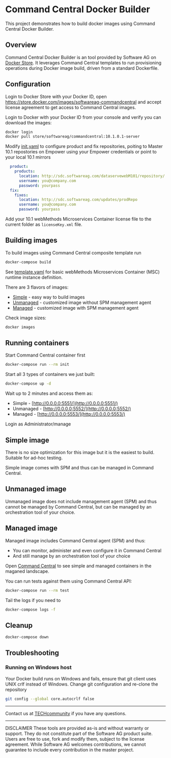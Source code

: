 # Command Central Docker Builder

This project demonstrates how to build docker images using
Command Central Docker Builder.

## Overview

Command Central Docker Builder is an tool provided by Software AG
on [Docker Store](https://store.docker.com/images/softwareag-commandcentral). It leverages Command Central templates to run
provisioning operations during Docker image build, driven from a standard Dockerfile.

## Configuration

Login to Docker Store with your Docker ID, open https://store.docker.com/images/softwareag-commandcentral and accept license agreement to get access
to Command Central images.

Login to Docker with your Docker ID from your console and verify you can download the images:

```bash
docker login
docker pull store/softwareag/commandcentral:10.1.0.1-server
```

Modify [init.yaml](init.yaml) to configure product and fix repositories, poiting to Master 10.1 repostories on Empower using your Empower credentials or point to your local 10.1 mirrors

```yaml
  product:
    products:
      location: http://sdc.softwareag.com/dataservewebM101/repository/
      username: you@company.com
      password: yourpass
  fix:
    fixes:
      location: http://sdc.softwareag.com/updates/prodRepo
      username: you@company.com
      password: yourpass
```

Add your 10.1 webMethods Microservices Container license file to the current folder as ```licenseKey.xml``` file.

## Building images

To build images using Command Central composite template run

```bash
docker-compose build
```

See [template.yaml](template.yaml) for basic webMethods Microservices Container (MSC) runtime instance definition.

There are 3 flavors of images:

* [Simple](Dockerfile.simple) - easy way to build images
* [Unmanaged](Dockerfile.unmanaged) - customized image without SPM management agent
* [Managed](Dockerfile.managed) - customized image with SPM management agent

Check image sizes:

```bash
docker images
```

## Running containers

Start Command Central container first

```bash
docker-compose run --rm init
```

Start all 3 types of containers we just built:

```bash
docker-compose up -d
```

Wait up to 2 minutes and access them as:

* Simple - [http://0.0.0.0:5551/](http://0.0.0.0:5551/)
* Unmanaged - [http://0.0.0.0:5552/](http://0.0.0.0:5552/)
* Managed - [http://0.0.0.0:5553/](http://0.0.0.0:5553/)

Login as Administrator/manage

## Simple image

There is no size optimization for this image but it is the easiest to build.
Suitable for ad-hoc testing.

Simple image comes with SPM and thus can be managed in Command Central.

## Unmanaged image

Unmanaged image does not include management agent (SPM) and thus cannot be managed
by Command Central, but can be managed by an orchestration tool of your choice.

## Managed image

Managed image includes Command Central agent (SPM) and thus:

* You can monitor, administer and even configure it in Command Central
* And still manage by an orchestration tool of your choice

Open [Command Central](https://0.0.0.0:8091/) to see simple and managed containers in
the maganed landscape.

You can run tests against them using Command Central API:

```bash
docker-compose run --rm test
```

Tail the logs if you need to

```bash
docker-compose logs -f
```

## Cleanup

```bash
docker-compose down
```

## Troubleshooting

### Running on Windows host

Your Docker build runs on Windows and fails, ensure that git client uses UNIX crlf instead of Windows.
Change git configuration and re-clone the repository

```bash
git config --global core.autocrlf false
```

_______________
Contact us at [TECHcommunity](mailto:technologycommunity@softwareag.com?subject=Github/SoftwareAG) if you have any questions.
_______________
DISCLAIMER
These tools are provided as-is and without warranty or support. They do not constitute part of the Software AG product suite. Users are free to use, fork and modify them, subject to the license agreement. While Software AG welcomes contributions, we cannot guarantee to include every contribution in the master project.
